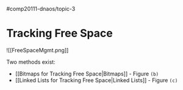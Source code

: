 #comp20111-dnaos/topic-3 
# Tracking Free Space

![[FreeSpaceMgmt.png]]

Two methods exist:
- [[Bitmaps for Tracking Free Space|Bitmaps]]  - Figure `(b)`
- [[Linked Lists for Tracking Free Space|Linked Lists]] - Figure `(c)`